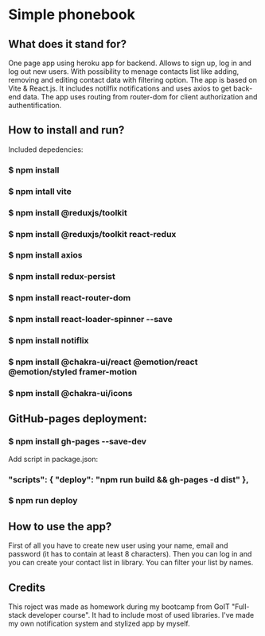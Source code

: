 # Simple phonebook

## What does it stand for?
One page app using heroku app for backend. Allows to sign up, log in and log out new users. With possibility to menage contacts list like adding, removing and editing contact data with filtering option.
The app is based on Vite & React.js. It includes notilfix notifications and uses axios to get back-end data. The app uses routing from router-dom for client authorization and authentification.


## How to install and run?

Included depedencies:

### $ npm install

### $ npm intall vite

### $ npm install @reduxjs/toolkit

### $ npm install @reduxjs/toolkit react-redux

### $ npm install axios

### $ npm install redux-persist

### $ npm install react-router-dom

### $ npm install react-loader-spinner --save

### $ npm install notiflix

### $ npm install @chakra-ui/react @emotion/react @emotion/styled framer-motion

### $ npm install @chakra-ui/icons


## GitHub-pages deployment:

### $ npm install gh-pages --save-dev

Add script in package.json:

### "scripts": { "deploy": "npm run build && gh-pages -d dist" },

### $ npm run deploy


## How to use the app?

First of all you have to create new user using your name, email and password (it has to contain at least 8 characters). Then you can log in and you can create your contact list in library. You can filter your list by names.

## Credits

This roject was made as homework during my bootcamp from GoIT "Full-stack developer course". It had to include most of used libraries. I've made my own notification system and stylized app by myself.
